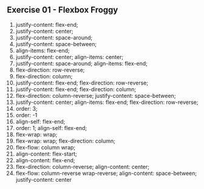 ## Exercise 01 - Flexbox Froggy

1. justify-content: flex-end;
2. justify-content: center;
3. justify-content: space-around;
4. justify-content: space-between;
5. align-items: flex-end;
6. justify-content: center;
    align-items: center;
7. justify-content: space-around;
    align-items: flex-end;
8. flex-direction: row-reverse;
9. flex-direction: column;
10. justify-content: flex-end;
    flex-direction: row-reverse;
11. justify-content: flex-end;
    flex-direction: column;
12. flex-direction: column-reverse;
    justify-content: space-between;
13. justify-content: center;
    align-items: flex-end;
    flex-direction: row-reverse;
14. order: 3;
15. order: -1
16. align-self: flex-end;
17. order: 1;
    align-self: flex-end;
18. flex-wrap: wrap;
19. flex-wrap: wrap;
    flex-direction: column;
20. flex-flow: column wrap;
21. align-content: flex-start;
22. align-content: flex-end;
23. flex-direction: column-reverse;
    align-content: center;
24. flex-flow: column-reverse wrap-reverse;
    align-content: space-between;
    justify-content: center
